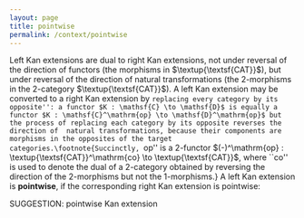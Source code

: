 ```yaml
---
layout: page
title: pointwise
permalink: /context/pointwise
---
```

Left Kan extensions are dual to right Kan extensions, not under reversal of the direction of functors (the morphisms in $\textup{\textsf{CAT}}$), but under reversal of the direction of natural transformations (the 2-morphisms in the 2-category $\textup{\textsf{CAT}}$). A left Kan extension may be converted to a right Kan extension by ``replacing every category by its opposite'': a functor $K : \mathsf{C} \to \mathsf{D}$ is equally a functor $K : \mathsf{C}^\mathrm{op} \to \mathsf{D}^\mathrm{op}$ but the process of replacing each category by its opposite reverses the direction of  natural transformations, because their components are morphisms in the opposites of the target categories.\footnote{Succinctly, ``op'' is a 2-functor $(-)^\mathrm{op} : \textup{\textsf{CAT}}^\mathrm{co} \to \textup{\textsf{CAT}}$, where ``co'' is used to denote the dual of a 2-category obtained by reversing the direction of the 2-morphisms but not the 1-morphisms.} A left Kan extension is **pointwise**, if the corresponding right Kan extension is pointwise:

SUGGESTION: pointwise Kan extension
